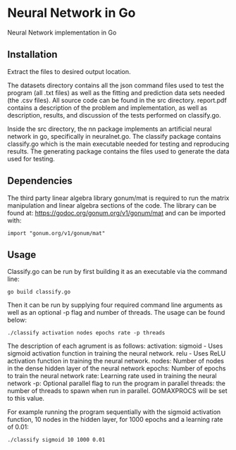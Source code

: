 # Neural Network in Go

Neural Network implementation in Go

## Installation

Extract the files to desired output location.

The datasets directory contains all the json command files used to test the program (all .txt files) as well as the fitting and prediction data sets needed (the .csv files). All source code can be found in the src directory. report.pdf contains a description of the problem and implementation, as well as description, results, and discussion of the tests performed on classify.go.

Inside the src directory, the nn package implements an artificial neural network in go, specifically in neuralnet.go. The classify package contains classify.go which is the main executable needed for testing and reproducing results. The generating package contains the files used to generate the data used for testing.

## Dependencies

The third party linear algebra library gonum/mat is required to run the matrix manipulation and linear algebra sections of the code. The library can be found at: https://godoc.org/gonum.org/v1/gonum/mat and can be imported with:

```
import "gonum.org/v1/gonum/mat"
```

## Usage

Classify.go can be run by first building it as an executable via the command line:

```
go build classify.go
```

Then it can be run by supplying four required command line arguments as well as an optional -p flag and number of threads. The usage can be found below:

```
./classify activation nodes epochs rate -p threads
```

The description of each agrument is as follows:
activation:
    sigmoid - Uses sigmoid activation function in training the neural network.
    relu - Uses ReLU activation function in training the neural network.
nodes: Number of nodes in the dense hidden layer of the neural network
epochs: Number of epochs to train the neural network
rate: Learning rate used in training the neural network
-p: Optional parallel flag to run the program in parallel
threads: the number of threads to spawn when run in parallel. GOMAXPROCS will be set to this value.

For example running the program sequentially with the sigmoid activation function, 10 nodes in the hidden layer, for 1000 epochs and a learning rate of 0.01:

```
./classify sigmoid 10 1000 0.01
```
